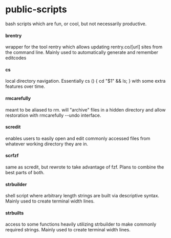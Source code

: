# public-scripts
bash scripts which are fun, or cool, but not necessarily productive.


#### brentry
  wrapper for the tool rentry which allows updating rentry.co/[url] sites from the command line. Mainly used to automatically generate and remember editcodes
#### cs
  local directory navigation. Essentially cs () { cd "$1" && ls; } with some extra features over time.
#### rmcarefully
  meant to be aliased to rm. will "archive" files in a hidden directory and allow restoration with rmcarefully --undo interface.  
#### scredit
  enables users to easily open and edit commonly accessed files from whatever working directory they are in.
#### scrfzf
  same as scredit, but rewrote to take advantage of fzf. Plans to combine the best parts of both.
#### strbuilder
  shell script where arbitrary length strings are built via descriptive syntax. Mainly used to create terminal width lines.
#### strbuilts
  access to some functions heavily utilizing strbuilder to make commonly required strings. Mainly used to create terminal width lines.
